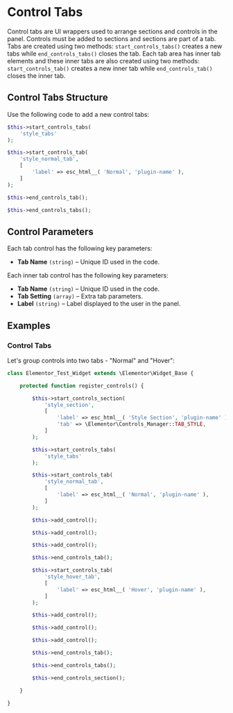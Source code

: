 # Control Tabs

<Badge type="tip" vertical="top" text="Elementor Core" /> <Badge type="warning" vertical="top" text="Basic" />

Control tabs are UI wrappers used to arrange sections and controls in the panel. Controls must be added to sections and sections are part of a tab. Tabs are created using two methods: `start_controls_tabs()` creates a new tabs while `end_controls_tabs()` closes the tab. Each tab area has inner tab elements and these inner tabs are also created using two methods: `start_controls_tab()` creates a new inner tab while `end_controls_tab()` closes the inner tab.

## Control Tabs Structure

Use the following code to add a new control tabs:

```php
$this->start_controls_tabs(
	'style_tabs'
);

$this->start_controls_tab(
	'style_normal_tab',
	[
		'label' => esc_html__( 'Normal', 'plugin-name' ),
	]
);

$this->end_controls_tab();

$this->end_controls_tabs();
```

## Control Parameters

Each tab control has the following key parameters:

* **Tab Name** `(string)` – Unique ID used in the code.

Each inner tab control has the following key parameters:

* **Tab Name** `(string)` – Unique ID used in the code.
* **Tab Setting** `(array)` – Extra tab parameters.
* **Label** `(string)` – Label displayed to the user in the panel.

## Examples

### Control Tabs

Let's group controls into two tabs - "Normal" and "Hover":

```php {13-15,17-22,30,32-37,45,47}
class Elementor_Test_Widget extends \Elementor\Widget_Base {

	protected function register_controls() {

		$this->start_controls_section(
			'style_section',
			[
				'label' => esc_html__( 'Style Section', 'plugin-name' ),
				'tab' => \Elementor\Controls_Manager::TAB_STYLE,
			]
		);

		$this->start_controls_tabs(
			'style_tabs'
		);

		$this->start_controls_tab(
			'style_normal_tab',
			[
				'label' => esc_html__( 'Normal', 'plugin-name' ),
			]
		);

		$this->add_control();

		$this->add_control();

		$this->add_control();

		$this->end_controls_tab();

		$this->start_controls_tab(
			'style_hover_tab',
			[
				'label' => esc_html__( 'Hover', 'plugin-name' ),
			]
		);

		$this->add_control();

		$this->add_control();

		$this->add_control();

		$this->end_controls_tab();

		$this->end_controls_tabs();

		$this->end_controls_section();

	}

}
```
